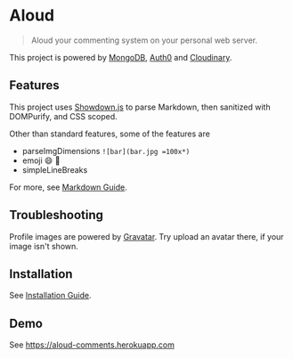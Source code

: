 # Aloud

> Aloud your commenting system on your personal web server.

This project is powered by [MongoDB](https://www.mongodb.com), [Auth0](https://auth0.com) and [Cloudinary](https://cloudinary.com).

## Features

This project uses [Showdown.js](https://github.com/showdownjs/showdown) to parse Markdown, then sanitized with DOMPurify, and CSS scoped.

Other than standard features, some of the features are

- parseImgDimensions `![bar](bar.jpg =100x*)`
- emoji :smile: :100:
- simpleLineBreaks

For more, see [Markdown Guide](/docs/guide.md).

## Troubleshooting

Profile images are powered by [Gravatar](https://gravatar.com/). Try upload an avatar there, if your image isn't shown.

## Installation

See [Installation Guide](/docs/installation.md).

## Demo

See <https://aloud-comments.herokuapp.com>
